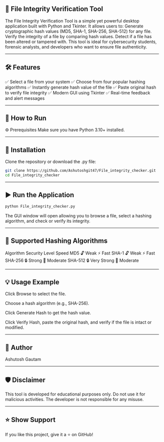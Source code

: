 ## 🔐 File Integrity Verification Tool


The File Integrity Verification Tool is a simple yet powerful desktop application built with Python and Tkinter. It allows users to:
Generate cryptographic hash values (MD5, SHA-1, SHA-256, SHA-512) for any file.
Verify the integrity of a file by comparing hash values.
Detect if a file has been altered or tampered with.
This tool is ideal for cybersecurity students, forensic analysts, and developers who want to ensure file authenticity.

---

## 🛠️ Features
✅ Select a file from your system
✅ Choose from four popular hashing algorithms
✅ Instantly generate hash value of the file
✅ Paste original hash to verify file integrity
✅ Modern GUI using Tkinter
✅ Real-time feedback and alert messages

---

## 🚀 How to Run
⚙️ Prerequisites
Make sure you have Python 3.10+ installed.

---

## 🔽 Installation
Clone the repository or download the .py file:

```bash
git clone https://github.com/Ashutoshgit47/File_integrity_checker.git
cd File_integrity_checker
```
---

## ▶️ Run the Application
```bash
python File_integrity_checker.py
```
The GUI window will open allowing you to browse a file, select a hashing algorithm, and check or verify its integrity.

---

## 🧪 Supported Hashing Algorithms

Algorithm	Security Level	Speed
MD5	🔓 Weak	⚡ Fast
SHA-1	🔓 Weak	⚡ Fast
SHA-256	🔒 Strong	🐢 Moderate
SHA-512	🔒 Very Strong	🐢 Moderate

---

## 💡 Usage Example

Click Browse to select the file.

Choose a hash algorithm (e.g., SHA-256).

Click Generate Hash to get the hash value.

Click Verify Hash, paste the original hash, and verify if the file is intact or modified.

---

## 📌 Author

Ashutosh Gautam

---

## 🛡️ Disclaimer

This tool is developed for educational purposes only. Do not use it for malicious activities. The developer is not responsible for any misuse.

---

## ⭐ Show Support

If you like this project, give it a ⭐ on GitHub!

